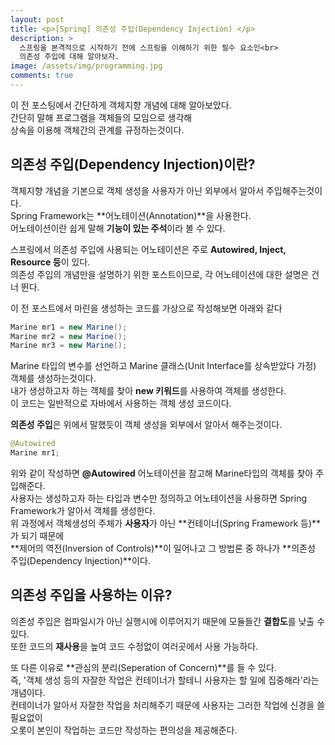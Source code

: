 ```yaml
---
layout: post
title: <p>[Spring] 의존성 주입(Dependency Injection) </p>
description: >
  스프링을 본격적으로 시작하기 전에 스프링을 이해하기 위한 필수 요소인<br>
  의존성 주입에 대해 알아보자.
image: /assets/img/programming.jpg
comments: true
---
```

<head>
  <link rel="stylesheet" type="text/css" href="../../assets/css/obsidian.css" />
</head>

 이 전 포스팅에서 간단하게 객체지향 개념에 대해 알아보았다.<br>
 간단히 말해 프로그램을 객체들의 모임으로 생각해<br>
 상속을 이용해 객체간의 관계를 규정하는것이다.

## 의존성 주입(Dependency Injection)이란?
 
 객체지향 개념을 기본으로 객체 생성을 사용자가 아닌 외부에서 알아서 주입해주는것이다.<br>
 Spring Framework는 **어노테이션(Annotation)**을 사용한다.<br>
 어노테이션이란 쉽게 말해 **기능이 있는 주석**이라 볼 수 있다. 

 스프링에서 의존성 주입에 사용되는 어노테이션은 주로 **Autowired, Inject, Resource 등**이 있다.<br>
 의존성 주입의 개념만을 설명하기 위한 포스트이므로, 각 어노테이션에 대한 설명은 건너 뛴다.<br>

 이 전 포스트에서 마린을 생성하는 코드를 가상으로 작성해보면 아래와 같다
 
 ~~~java
 Marine mr1 = new Marine();
 Marine mr2 = new Marine();
 Marine mr3 = new Marine();
 ~~~

 Marine 타입의 변수를 선언하고 Marine 클래스(Unit Interface를 상속받았다 가정) 객체를 생성하는것이다.<br>
 내가 생성하고자 하는 객체를 찾아 **new 키워드**를 사용하여 객체를 생성한다.<br>
 이 코드는 일반적으로 자바에서 사용하는 객체 생성 코드이다.<br>

 **의존성 주입**은 위에서 말했듯이 객체 생성을 외부에서 알아서 해주는것이다.<br>

 ~~~java
 @Autowired
 Marine mr1;
 ~~~

 위와 같이 작성하면 **@Autowired** 어노테이션을 참고해 Marine타입의 객체를 찾아 주입해준다.<br>
 사용자는 생성하고자 하는 타입과 변수만 정의하고 어노테이션을 사용하면 Spring Framework가 알아서 객체를 생성한다.<br>
 위 과정에서 객체생성의 주체가 **사용자**가 아닌 **컨테이너(Spring Framework 등)**가 되기 때문에<br>
 **제어의 역전(Inversion of Controls)**이 일어나고 그 방법론 중 하나가 **의존성 주입(Dependency Injection)**이다.

## 의존성 주입을 사용하는 이유?
 
 의존성 주입은 컴파일시가 아닌 실행시에 이루어지기 때문에 모듈들간 **결합도**를 낮출 수 있다.<br>
 또한 코드의 **재사용**을 높여 코드 수정없이 여러곳에서 사용 가능하다.<br>

 또 다른 이유로 **관심의 분리(Seperation of Concern)**를 들 수 있다. <br>
 즉, '객체 생성 등의 자잘한 작업은 컨테이너가 할테니 사용자는 할 일에 집중해라'라는 개념이다.<br>
 컨테이너가 알아서 자잘한 작업을 처리해주기 때문에 사용자는 그러한 작업에 신경을 쓸 필요없이<br>
 오롯이 본인이 작업하는 코드만 작성하는 편의성을 제공해준다.